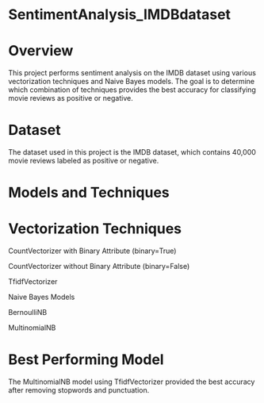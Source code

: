 # SentimentAnalysis_IMDBdataset
# Overview
This project performs sentiment analysis on the IMDB dataset using various vectorization techniques and Naive Bayes models. The goal is to determine which combination of techniques provides the best accuracy for classifying movie reviews as positive or negative.

# Dataset
The dataset used in this project is the IMDB dataset, which contains 40,000 movie reviews labeled as positive or negative.

# Models and Techniques
# Vectorization Techniques
CountVectorizer with Binary Attribute (binary=True)

CountVectorizer without Binary Attribute (binary=False)

TfidfVectorizer

Naive Bayes Models

BernoulliNB

MultinomialNB

# Best Performing Model
The MultinomialNB model using TfidfVectorizer provided the best accuracy after removing stopwords and punctuation.

